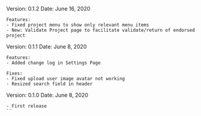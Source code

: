 Version: 0.1.2
Date: June 16, 2020
```
Features:
- Fixed project menu to show only relevant menu items
- New: Validate Project page to facilitate validate/return of endorsed project
```

Version: 0.1.1
Date: June 8, 2020
```
Features:
- Added change log in Settings Page
```

```
Fixes:
- Fixed upload user image avatar not working
- Resized search field in header
```

Version: 0.1.0
Date: June 8, 2020
```
- First release
``
